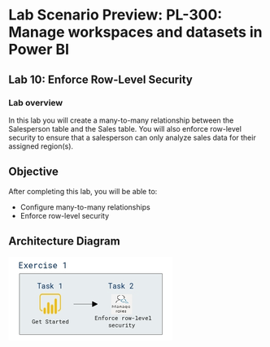 # Lab Scenario Preview: PL-300: Manage workspaces and datasets in Power BI

## Lab 10: Enforce Row-Level Security

### Lab overview

In this lab you will create a many-to-many relationship between the Salesperson table and the Sales table. You will also enforce row-level security to ensure that a salesperson can only analyze sales data for their assigned region(s).

## Objective
  
After completing this lab, you will be able to:

- Configure many-to-many relationships
- Enforce row-level security

## Architecture Diagram

 ![](media/Mod10.png)
